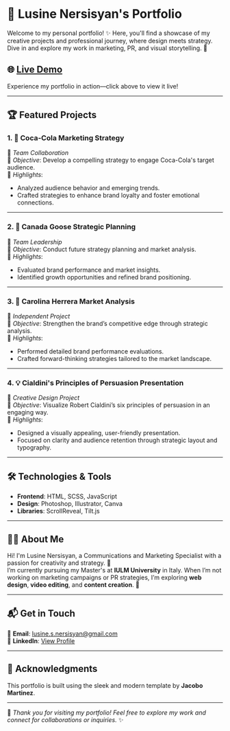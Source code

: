 # 🎨 Lusine Nersisyan's Portfolio

Welcome to my personal portfolio! ✨ Here, you'll find a showcase of my creative projects and professional journey, where design meets strategy. Dive in and explore my work in marketing, PR, and visual storytelling. 🚀

## 🌐 [Live Demo](https://lnersisyanportfoilio.netlify.app/)  
Experience my portfolio in action—click above to view it live!

---

## 🏆 Featured Projects

### 1. **🥤 Coca-Cola Marketing Strategy**
📌 *Team Collaboration*  
📝 *Objective*: Develop a compelling strategy to engage Coca-Cola's target audience.  
🔑 *Highlights*:  
- Analyzed audience behavior and emerging trends.  
- Crafted strategies to enhance brand loyalty and foster emotional connections.  

---

### 2. **🦅 Canada Goose Strategic Planning**
📌 *Team Leadership*  
📝 *Objective*: Conduct future strategy planning and market analysis.  
🔑 *Highlights*:  
- Evaluated brand performance and market insights.  
- Identified growth opportunities and refined brand positioning.

---

### 3. **👗 Carolina Herrera Market Analysis**
📌 *Independent Project*  
📝 *Objective*: Strengthen the brand’s competitive edge through strategic analysis.  
🔑 *Highlights*:  
- Performed detailed brand performance evaluations.  
- Crafted forward-thinking strategies tailored to the market landscape.

---

### 4. **💡 Cialdini's Principles of Persuasion Presentation**
📌 *Creative Design Project*  
📝 *Objective*: Visualize Robert Cialdini’s six principles of persuasion in an engaging way.  
🔑 *Highlights*:  
- Designed a visually appealing, user-friendly presentation.  
- Focused on clarity and audience retention through strategic layout and typography.

---

## 🛠️ Technologies & Tools

- **Frontend**: HTML, SCSS, JavaScript  
- **Design**: Photoshop, Illustrator, Canva  
- **Libraries**: ScrollReveal, Tilt.js  

---

## 👩‍💻 About Me

Hi! I'm Lusine Nersisyan, a Communications and Marketing Specialist with a passion for creativity and strategy. 🎯  
I’m currently pursuing my Master's at **IULM University** in Italy. When I’m not working on marketing campaigns or PR strategies, I’m exploring **web design**, **video editing**, and **content creation**. 🌟

---

## 📬 Get in Touch

📧 **Email**: [lusine.s.nersisyan@gmail.com](mailto:lusine.s.nersisyan@gmail.com)  
🔗 **LinkedIn**: [View Profile](https://www.linkedin.com/in/lusinenersisyan/)  

---

## 📝 Acknowledgments

This portfolio is built using the sleek and modern template by **Jacobo Martinez**.  

---

🌟 *Thank you for visiting my portfolio! Feel free to explore my work and connect for collaborations or inquiries.* ✨
